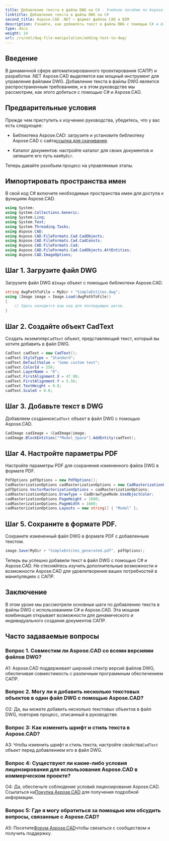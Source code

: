 ```yaml
---
title: Добавление текста в файлы DWG на C# - Учебное пособие по Aspose.CAD
linktitle: Добавление текста в файлы DWG на C#
second_title: Aspose.CAD .NET — формат файлов CAD и BIM
description: Узнайте, как добавлять текст в файлы DWG с помощью C# и Aspose.CAD. Следуйте этому пошаговому руководству для бесшовной интеграции. Изучите документацию Aspose.CAD для получения подробных рекомендаций.
type: docs
weight: 14
url: /ru/net/dwg-file-manipulation/adding-text-to-dwg/
---
```

## Введение

В динамичной сфере автоматизированного проектирования (САПР) и разработки .NET Aspose.CAD выделяется как мощный инструмент для управления файлами DWG. Добавление текста в файлы DWG является распространенным требованием, и в этом руководстве мы рассмотрим, как этого добиться с помощью C# и Aspose.CAD.

## Предварительные условия

Прежде чем приступить к изучению руководства, убедитесь, что у вас есть следующее:

-  Библиотека Aspose.CAD: загрузите и установите библиотеку Aspose.CAD с сайта[ссылка для скачивания](https://releases.aspose.com/cad/net/).

-  Каталог документов: настройте каталог для своих документов и запишите его путь как`MyDir`.

Теперь давайте разобьем процесс на управляемые этапы.

## Импортировать пространства имен

В свой код C# включите необходимые пространства имен для доступа к функциям Aspose.CAD.

```csharp
using System;
using System.Collections.Generic;
using System.Linq;
using System.Text;
using System.Threading.Tasks;
using Aspose.CAD;
using Aspose.CAD.FileFormats.Cad.CadObjects;
using Aspose.CAD.FileFormats.Cad.CadConsts;
using Aspose.CAD.FileFormats.Cad;
using Aspose.CAD.FileFormats.Cad.CadObjects.AttEntities;
using Aspose.CAD.ImageOptions;
```

## Шаг 1. Загрузите файл DWG

 Загрузите файл DWG в`Image` объект с помощью библиотеки Aspose.CAD.

```csharp
string dwgPathToFile = MyDir + "SimpleEntites.dwg";
using (Image image = Image.Load(dwgPathToFile))
{
    // Здесь находится ваш код для последующих шагов.
}
```

## Шаг 2. Создайте объект CadText

 Создать экземпляр`CadText` объект, представляющий текст, который вы хотите добавить в файл DWG.

```csharp
CadText cadText = new CadText();
cadText.StyleType = "Standard";
cadText.DefaultValue = "Some custom text";
cadText.ColorId = 256;
cadText.LayerName = "0";
cadText.FirstAlignment.X = 47.90;
cadText.FirstAlignment.Y = 5.56;
cadText.TextHeight = 0.8;
cadText.ScaleX = 0.0;
```

## Шаг 3. Добавьте текст в DWG

 Добавляем созданное`CadText` объект в файл DWG с помощью Aspose.CAD.

```csharp
CadImage cadImage = (CadImage)image;
cadImage.BlockEntities["*Model_Space"].AddEntity(cadText);
```

## Шаг 4. Настройте параметры PDF

Настройте параметры PDF для сохранения измененного файла DWG в формате PDF.

```csharp
PdfOptions pdfOptions = new PdfOptions();
CadRasterizationOptions cadRasterizationOptions = new CadRasterizationOptions();
pdfOptions.VectorRasterizationOptions = cadRasterizationOptions;
cadRasterizationOptions.DrawType = CadDrawTypeMode.UseObjectColor;
cadRasterizationOptions.PageHeight = 1600;
cadRasterizationOptions.PageWidth = 1600;
cadRasterizationOptions.Layouts = new string[] { "Model" };
```

## Шаг 5. Сохраните в формате PDF.

Сохраните измененный файл DWG в формате PDF с добавленным текстом.

```csharp
image.Save(MyDir + "SimpleEntites_generated.pdf", pdfOptions);
```

Теперь вы успешно добавили текст в файл DWG с помощью C# и Aspose.CAD. Не стесняйтесь изучить дополнительные возможности и возможности Aspose.CAD для удовлетворения ваших потребностей в манипуляциях с САПР.

## Заключение

В этом уроке мы рассмотрели основные шаги по добавлению текста в файлы DWG с использованием C# и Aspose.CAD. Эта мощная комбинация открывает возможности для динамического и индивидуального создания документов САПР.

## Часто задаваемые вопросы

### Вопрос 1. Совместим ли Aspose.CAD со всеми версиями файлов DWG?

A1: Aspose.CAD поддерживает широкий спектр версий файлов DWG, обеспечивая совместимость с различным программным обеспечением САПР.

### Вопрос 2. Могу ли я добавить несколько текстовых объектов в один файл DWG с помощью Aspose.CAD?

О2: Да, вы можете добавить несколько текстовых объектов в файл DWG, повторив процесс, описанный в руководстве.

### Вопрос 3: Как изменить шрифт и стиль текста в Aspose.CAD?

 A3: Чтобы изменить шрифт и стиль текста, настройте свойства`CadText` объект перед добавлением его в файл DWG.

### Вопрос 4: Существуют ли какие-либо условия лицензирования для использования Aspose.CAD в коммерческом проекте?

 О4: Да, обеспечьте соблюдение условий лицензирования Aspose.CAD. Ссылаться на[Покупка Aspose.CAD](https://purchase.aspose.com/buy) для получения подробной информации.

### Вопрос 5: Где я могу обратиться за помощью или обсудить вопросы, связанные с Aspose.CAD?

 A5: Посетите[Форум Aspose.CAD](https://forum.aspose.com/c/cad/19)чтобы связаться с сообществом и получить поддержку.